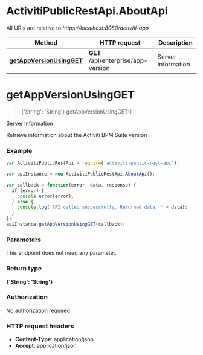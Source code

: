 # ActivitiPublicRestApi.AboutApi

All URIs are relative to *https://localhost:8080/activiti-app*

Method | HTTP request | Description
------------- | ------------- | -------------
[**getAppVersionUsingGET**](AboutApi.md#getAppVersionUsingGET) | **GET** /api/enterprise/app-version | Server Information


<a name="getAppVersionUsingGET"></a>
# **getAppVersionUsingGET**
> {&#39;String&#39;: &#39;String&#39;} getAppVersionUsingGET()

Server Information

Retrieve information about the Activiti BPM Suite version

### Example
```javascript
var ActivitiPublicRestApi = require('activiti-public-rest-api');

var apiInstance = new ActivitiPublicRestApi.AboutApi();

var callback = function(error, data, response) {
  if (error) {
    console.error(error);
  } else {
    console.log('API called successfully. Returned data: ' + data);
  }
};
apiInstance.getAppVersionUsingGET(callback);
```

### Parameters
This endpoint does not need any parameter.

### Return type

**{&#39;String&#39;: &#39;String&#39;}**

### Authorization

No authorization required

### HTTP request headers

 - **Content-Type**: application/json
 - **Accept**: application/json

